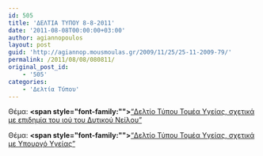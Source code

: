 ```yaml
---
id: 505
title: 'ΔΕΛΤΙΑ ΤΥΠΟΥ 8-8-2011'
date: '2011-08-08T00:00:00+03:00'
author: agiannopoulos
layout: post
guid: 'http://agiannop.mousmoulas.gr/2009/11/25/25-11-2009-79/'
permalink: /2011/08/08/080811/
original_post_id:
    - '505'
categories:
    - 'Δελτία Τύπου'
---
```


Θέμα: **<span style="font-family:""></span>**[“Δελτίο Τύπου Τομέα Υγείας, σχετικά με επιδημία του ιού του Δυτικού Νείλου” ](/wp-content/uploads/2009/11/08082011_dt_io_dytikou_neilou.pdf)

Θέμα: **<span style="font-family:""></span>**[“Δελτίο Τύπου Τομέα Υγείας, σχετικά με Υπουργό Υγείας” ](/wp-content/uploads/2009/11/08082011_ypoyrgo_ygeias.pdf)